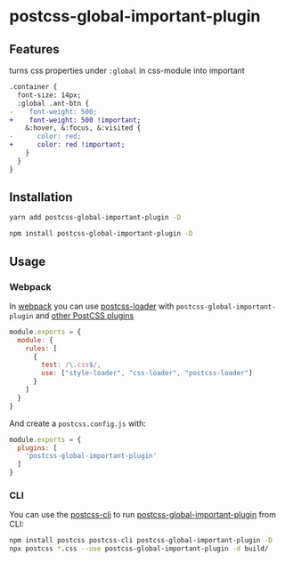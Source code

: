 [webpack]:https://webpack.js.org/
[postcss-loader]:https://github.com/postcss/postcss-loader
[postcss-global-important-plugin]:https://github.com/PorkSashimi/postcss-global-important-plugin
[other PostCSS plugins]: https://github.com/postcss/postcss#plugins
[postcss-cli]: https://github.com/postcss/postcss-cli
# postcss-global-important-plugin
## Features
turns css properties under `:global` in css-module into important

``` diff
.container {
  font-size: 14px;
  :global .ant-btn {
-    font-weight: 500;
+    font-weight: 500 !important;
    &:hover, &:focus, &:visited {
-      color: red;
+      color: red !important;
    }
  }
}
```

## Installation
```sh
yarn add postcss-global-important-plugin -D
```
```sh
npm install postcss-global-important-plugin -D
```

## Usage

### Webpack
In [webpack] you can use [postcss-loader] with `postcss-global-important-plugin` and [other PostCSS plugins]

```js
module.exports = {
  module: {
    rules: [
      {
        test: /\.css$/,
        use: ["style-loader", "css-loader", "postcss-loader"]
      }
    ]
  }
}
```
And create a `postcss.config.js` with:
```js
module.exports = {
  plugins: [
    'postcss-global-important-plugin'
  ]
}
```

### CLI
You can use the [postcss-cli] to run  [postcss-global-important-plugin] from CLI:

```sh
npm install postcss postcss-cli postcss-global-important-plugin -D
npx postcss *.css --use postcss-global-important-plugin -d build/
```